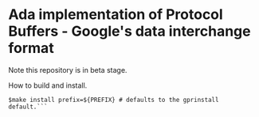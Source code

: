 # Ada implementation of Protocol Buffers - Google's data interchange format


Note this repository is in beta stage.

How to build and install.

```$make all
$make install prefix=${PREFIX} # defaults to the gprinstall default.```
